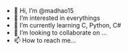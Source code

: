 - 👋 Hi, I’m @madhao15
- 👀 I’m interested in everythings
- 🌱 I’m currently learning C, Python, C#
- 💞️ I’m looking to collaborate on ...
- 📫 How to reach me...

<!---
madhao15/madhao15 is a ✨ special ✨ repository because its `README.md` (this file) appears on your GitHub profile.
You can click the Preview link to take a look at your changes.
--->
